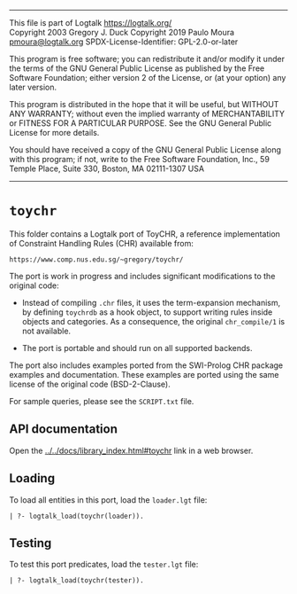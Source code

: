 ________________________________________________________________________

This file is part of Logtalk <https://logtalk.org/>  
Copyright 2003 Gregory J. Duck
Copyright 2019 Paulo Moura <pmoura@logtalk.org>
SPDX-License-Identifier: GPL-2.0-or-later

This program is free software; you can redistribute it and/or modify
it under the terms of the GNU General Public License as published by
the Free Software Foundation; either version 2 of the License, or
(at your option) any later version.

This program is distributed in the hope that it will be useful,
but WITHOUT ANY WARRANTY; without even the implied warranty of
MERCHANTABILITY or FITNESS FOR A PARTICULAR PURPOSE.  See the
GNU General Public License for more details.

You should have received a copy of the GNU General Public License
along with this program; if not, write to the Free Software
Foundation, Inc., 59 Temple Place, Suite 330, Boston, MA  02111-1307  USA
________________________________________________________________________


`toychr`
========

This folder contains a Logtalk port of ToyCHR, a reference implementation
of Constraint Handling Rules (CHR) available from:

	https://www.comp.nus.edu.sg/~gregory/toychr/

The port is work in progress and includes significant modifications to the
original code:

- Instead of compiling `.chr` files, it uses the term-expansion mechanism,
by defining `toychrdb` as a hook object, to support writing rules inside
objects and categories. As a consequence, the original `chr_compile/1` is
not available.

- The port is portable and should run on all supported backends.

The port also includes examples ported from the SWI-Prolog CHR package
examples and documentation. These examples are ported using the same
license of the original code (BSD-2-Clause).

For sample queries, please see the `SCRIPT.txt` file.


API documentation
-----------------

Open the [../../docs/library_index.html#toychr](../../docs/library_index.html#toychr)
link in a web browser.


Loading
-------

To load all entities in this port, load the `loader.lgt` file:

	| ?- logtalk_load(toychr(loader)).


Testing
-------

To test this port predicates, load the `tester.lgt` file:

	| ?- logtalk_load(toychr(tester)).
